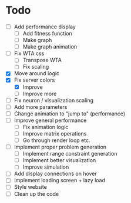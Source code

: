 # Todo

- [ ] Add performance display
  - [ ] Add fitness function
  - [ ] Make graph
  - [ ] Make graph animation
- [ ] Fix WTA css
  - [ ] Transpose WTA
  - [ ] Fix scaling
- [X] Move around logic
- [X] Fix server colors
  - [X] Improve
  - [ ] Improve more
- [ ] Fix neuron / visualization scaling
- [ ] Add more parameters
- [ ] Change animation to "jump to" (performance)
- [ ] Improve general performance
  - [ ] Fix animation logic
  - [ ] Improve matrix operations
  - [ ] Go through render loop etc.
- [ ] Implement proper problem generation
  - [ ] Implement range constraint generation
  - [ ] Implement better visualization
  - [ ] Improve simulation
- [ ] Add display connections on hover
- [ ] Implement loading screen + lazy load
- [ ] Style website
- [ ] Clean up the code
